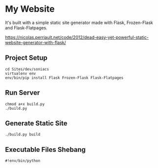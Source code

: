 # My Website

It's built with a simple static site generator made with Flask, Frozen-Flask and Flask-Flatpages.

https://nicolas.perriault.net/code/2012/dead-easy-yet-powerful-static-website-generator-with-flask/

## Project Setup
	cd Sites/dev/soniacs
	virtualenv env
	env/bin/pip install Flask Frozen-Flask Flask-Flatpages

## Run Server
	chmod a+x build.py
	./build.py

## Generate Static Site
	./build.py build

## Executable Files Shebang
	#!env/bin/python